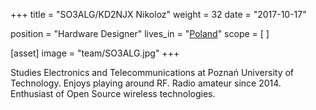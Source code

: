 +++
title = "SO3ALG/KD2NJX Nikoloz"
weight = 32
date = "2017-10-17"

position = "Hardware Designer"
lives_in = "[Poland](https://www.google.com/maps/place/Poland/)"
scope = [
]

[asset]
  image = "team/SO3ALG.jpg"
+++

Studies Electronics and Telecommunications at Poznań University of Technology. Enjoys playing around RF. Radio amateur since 2014. Enthusiast of Open Source wireless technologies.
